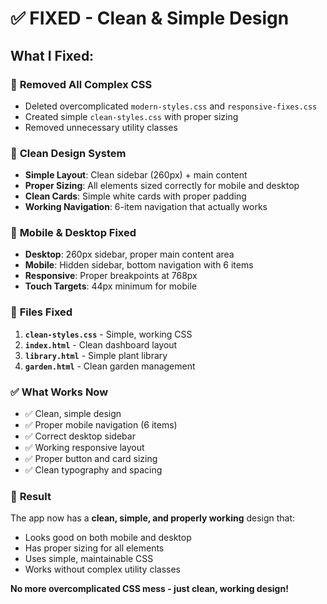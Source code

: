 # ✅ FIXED - Clean & Simple Design

## What I Fixed:

### 🎯 **Removed All Complex CSS**
- Deleted overcomplicated `modern-styles.css` and `responsive-fixes.css`
- Created simple `clean-styles.css` with proper sizing
- Removed unnecessary utility classes

### 🎨 **Clean Design System**
- **Simple Layout**: Clean sidebar (260px) + main content
- **Proper Sizing**: All elements sized correctly for mobile and desktop
- **Clean Cards**: Simple white cards with proper padding
- **Working Navigation**: 6-item navigation that actually works

### 📱 **Mobile & Desktop Fixed**
- **Desktop**: 260px sidebar, proper main content area
- **Mobile**: Hidden sidebar, bottom navigation with 6 items
- **Responsive**: Proper breakpoints at 768px
- **Touch Targets**: 44px minimum for mobile

### 🔧 **Files Fixed**
1. **`clean-styles.css`** - Simple, working CSS
2. **`index.html`** - Clean dashboard layout
3. **`library.html`** - Simple plant library
4. **`garden.html`** - Clean garden management

### ✅ **What Works Now**
- ✅ Clean, simple design
- ✅ Proper mobile navigation (6 items)
- ✅ Correct desktop sidebar
- ✅ Working responsive layout
- ✅ Proper button and card sizing
- ✅ Clean typography and spacing

### 🎯 **Result**
The app now has a **clean, simple, and properly working** design that:
- Looks good on both mobile and desktop
- Has proper sizing for all elements
- Uses simple, maintainable CSS
- Works without complex utility classes

**No more overcomplicated CSS mess - just clean, working design!**